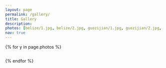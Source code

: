 ```yaml
---
layout: page
permalink: /gallery/
title: Gallery
description:
photos: [belize/1.jpg, belize/2.jpg, guozijian/1.jpg, guozijian/2.jpg, guozijian/3.jpg, guozijian/4.jpg,guozijian/5.jpg,guozijian/6.jpg,yosemite/1.jpg,yosemite/3.jpg,highway1/1.JPG,highway1/3.JPG, highway1/7.JPG, highway1/6.JPG, wuzhen/1.jpg, wuzhen/2.jpg,wuzhen/3.jpg,wuzhen/4.jpg,wuzhen/5.jpg,wuzhen/6.jpg,wuzhen/7.jpg,]
nav: true
---
```

<div class="row justify-content-sm-center">

{% for y in page.photos %}

  <div class="col-sm-4 mt-3 mt-md-0">
      <img class="img-fluid rounded z-depth-1" src="{{ '/assets/img/photography/' | relative_url }}{{y}}"  alt="" title="example image"/>
  </div>


{% endfor %}
</div>


<!--
<div class="publications">

{% for y in page.photos %}
  <h2 class="year">{{y}}</h2>
  {% bibliography -f papers -q @*[year={{y}}]* %}
{% endfor %}

</div> -->
